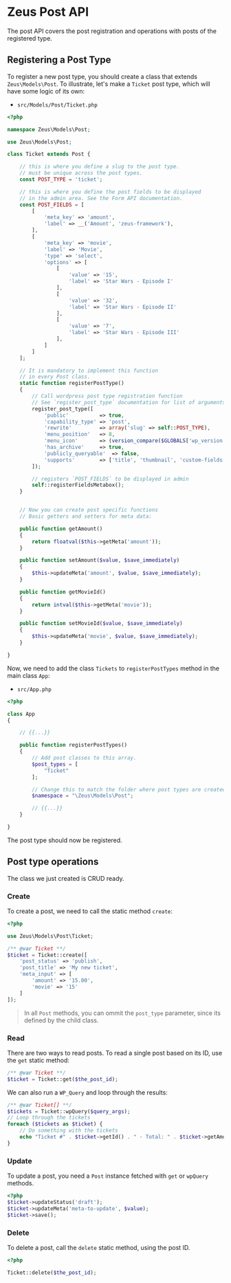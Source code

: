 
# Zeus Post API

The post API covers the post registration and operations with posts of the registered type.

## Registering a Post Type

To register a new post type, you should create a class that extends `Zeus\Models\Post`. To illustrate, let's make a `Ticket` post type, which will have some logic of its own:

 - `src/Models/Post/Ticket.php`

```php
<?php

namespace Zeus\Models\Post;

use Zeus\Models\Post;

class Ticket extends Post {

    // this is where you define a slug to the post type.
    // must be unique across the post types.
    const POST_TYPE = 'ticket';

    // this is where you define the post fields to be displayed
    // in the admin area. See the Form API documentation.
    const POST_FIELDS = [
        [
            'meta_key' => 'amount',
            'label' => __('Amount', 'zeus-framework'),
        ],
        [
            'meta_key' => 'movie',
            'label' => 'Movie',
            'type' => 'select',
            'options' => [
                [
                    'value' => '15',
                    'label' => 'Star Wars - Episode I'
                ],
                [
                    'value' => '32',
                    'label' => 'Star Wars - Episode II'
                ],
                [
                    'value' => '7',
                    'label' => 'Star Wars - Episode III'
                ],
            ]
        ]
    ];

    // It is mandatory to implement this function
    // in every Post class.
    static function registerPostType()
    {
        // Call wordpress post type registration function
        // See `register_post_type` documentation for list of arguments.
        register_post_type([
            'public'          => true,
            'capability_type' => 'post',
            'rewrite'         => array('slug' => self::POST_TYPE),
            'menu_position'   => 8,
            'menu_icon'       => (version_compare($GLOBALS['wp_version'], '3.8', '>=')) ? 'dashicons-tickets-alt' : false,
            'has_archive'     => true,
            'publicly_queryable'  => false,
            'supports'        => ['title', 'thumbnail', 'custom-fields'],
        ]);

        // registers `POST_FIELDS` to be displayed in admin
        self::registerFieldsMetabox();
    }


    // Now you can create post specific functions
    // Basic getters and setters for meta data:

    public function getAmount()
    {
        return floatval($this->getMeta('amount'));
    }

    public function setAmount($value, $save_immediately)
    {
        $this->updateMeta('amount', $value, $save_immediately);
    }

    public function getMovieId()
    {
        return intval($this->getMeta('movie'));
    }

    public function setMovieId($value, $save_immediately)
    {
        $this->updateMeta('movie', $value, $save_immediately);
    }

}

```

Now, we need to add the class `Tickets` to `registerPostTypes` method in the main class `App`:

 - `src/App.php`

```php
<?php

class App
{

    // {{...}}

    public function registerPostTypes()
    {
        // Add post classes to this array.
        $post_types = [
            "Ticket"
        ];

        // Change this to match the folder where post types are created.
        $namespace = "\Zeus\Models\Post";

        // {{...}}
    }

}

```

The post type should now be registered.

## Post type operations

The class we just created is CRUD ready.

### Create

To create a post, we need to call the static method `create`:

```php
<?php

use Zeus\Models\Post\Ticket;

/** @var Ticket **/
$ticket = Ticket::create([
    'post_status' => 'publish',
    'post_title' => 'My new ticket',
    'meta_input' => [
        'amount' => '15.00',
        'movie' => '15'
    ]
]);

```

> In all `Post` methods, you can ommit the `post_type` parameter, since its defined by the child class.

### Read

There are two ways to read posts. To read a single post based on its ID, use the `get` static method:

```php
/** @var Ticket **/
$ticket = Ticket::get($the_post_id);
```

We can also run a `WP_Query` and loop through the results:

```php
/** @var Ticket[] **/
$tickets = Ticket::wpQuery($query_args);
// Loop through the tickets
foreach ($tickets as $ticket) {
    // Do something with the tickets
    echo "Ticket #" . $ticket->getId() . " - Total: " . $ticket->getAmount();
}
```

### Update

To update a post, you need a `Post` instance fetched with `get` or `wpQuery` methods.

```php
<?php
$ticket->updateStatus('draft');
$ticket->updateMeta('meta-to-update', $value);
$ticket->save();
```

### Delete

To delete a post, call the `delete` static method, using the post ID.

```php
<?php

Ticket::delete($the_post_id);
```
